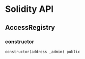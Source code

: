 # Solidity API

## AccessRegistry

### constructor

```solidity
constructor(address _admin) public
```

